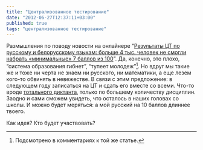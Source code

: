 ```yaml
---
title: "Централизованное тестирование"
date: "2012-06-27T12:37:11+03:00"
published: true
tags: "централизованное тестирование"
---
```


Размышления по поводу новости на онлайнере “[Результаты ЦТ по русскому и белорусскому языкам: больше 4 тыс. человек не смогли набрать «минимальные» 7 баллов из 100](http://dengi.onliner.by/2012/06/27/ct-2/)”. Да, конечно, это плохо, “система образования гибнет”, “тупеет молодеж”[^1]. Но вдруг мы такие же и тоже ни черта не знаем ни русского, ни математики, а еще лезем кого-то обвинять в невежестве. В связи с этим предложение: в следующем году записаться на ЦТ и сдать его вместе со всеми. Что-то вроде [тотального диктанта](http://totaldict.ru/), только по большему количеству дисциплин. Заодно и сами сможем увидеть, что осталось в наших головах со школы. И можно будет меряться: а мой русский на 10 баллов длиннее твоего.

Как идея? Кто будет участвовать?

[^1]: Подсмотрено в комментариях к той же статье.